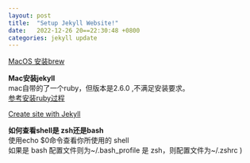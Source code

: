 ```yaml
---
layout: post
title:  "Setup Jekyll Website!"
date:   2022-12-26 20==22:30:48 +0800
categories: jekyll update
---
```

[MacOS 安装brew](https://www.jianshu.com/p/e0471aa6672d)

**Mac安装jekyll**   
mac自带的了一个ruby，但版本是2.6.0 ,不满足安装要求。   
[参考安装ruby过程](https://blog.csdn.net/qq_34347375/article/details/123363173?spm=1001.2101.3001.6650.2&utm_medium=distribute.pc_relevant.none-task-blog-2%7Edefault%7ECTRLIST%7ERate-2-123363173-blog-66032252.pc_relevant_aa&depth_1-utm_source=distribute.pc_relevant.none-task-blog-2%7Edefault%7ECTRLIST%7ERate-2-123363173-blog-66032252.pc_relevant_aa&utm_relevant_index=3)

[Create site with Jekyll](https://docs.github.com/en/pages/setting-up-a-github-pages-site-with-jekyll/creating-a-github-pages-site-with-jekyll)

**如何查看shell是 zsh还是bash**    
使用echo $0命令查看你所使用的 shell   
如果是 bash 配置文件则为~/.bash_profile
是 zsh，则配置文件为~/.zshrc )    